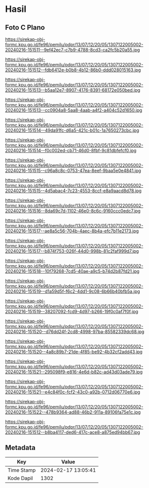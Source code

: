# Hasil

## Foto C Plano

https://sirekap-obj-formc.kpu.go.id/fe96/pemilu/pdpr/13/07/12/20/05/1307122005002-20240216-151511--9ef42ec7-c7b9-4788-8cd3-ca2fc5b20a55.jpg

https://sirekap-obj-formc.kpu.go.id/fe96/pemilu/pdpr/13/07/12/20/05/1307122005002-20240216-151512--fdb6412e-b0b8-4b12-86b0-ddd028015163.jpg

https://sirekap-obj-formc.kpu.go.id/fe96/pemilu/pdpr/13/07/12/20/05/1307122005002-20240216-151513--b5aa12e7-8907-4176-8391-68172e050bed.jpg

https://sirekap-obj-formc.kpu.go.id/fe96/pemilu/pdpr/13/07/12/20/05/1307122005002-20240216-151513--cc0904a8-5aa8-4aab-a4f2-a404c52d1650.jpg

https://sirekap-obj-formc.kpu.go.id/fe96/pemilu/pdpr/13/07/12/20/05/1307122005002-20240216-151514--49da91fc-d6a5-421c-b01c-1a7650273cbc.jpg

https://sirekap-obj-formc.kpu.go.id/fe96/pemilu/pdpr/13/07/12/20/05/1307122005002-20240216-151514--f0c002ed-cb71-46d0-8fbf-9c81dbfefcf0.jpg

https://sirekap-obj-formc.kpu.go.id/fe96/pemilu/pdpr/13/07/12/20/05/1307122005002-20240216-151515--c96a8c8c-0753-47ea-8eef-9baa5e0e4841.jpg

https://sirekap-obj-formc.kpu.go.id/fe96/pemilu/pdpr/13/07/12/20/05/1307122005002-20240216-151515--4d5abac4-7c23-4553-8ccf-e8a9aacd8d78.jpg

https://sirekap-obj-formc.kpu.go.id/fe96/pemilu/pdpr/13/07/12/20/05/1307122005002-20240216-151516--8da69c7d-1102-46e0-8c6c-9160ccc0edc7.jpg

https://sirekap-obj-formc.kpu.go.id/fe96/pemilu/pdpr/13/07/12/20/05/1307122005002-20240216-151517--ae8a5c56-704b-4aec-8b4a-efc7b11e2173.jpg

https://sirekap-obj-formc.kpu.go.id/fe96/pemilu/pdpr/13/07/12/20/05/1307122005002-20240216-151517--b874f753-026f-44d0-998b-81c2faf999d7.jpg

https://sirekap-obj-formc.kpu.go.id/fe96/pemilu/pdpr/13/07/12/20/05/1307122005002-20240216-151518--10f79268-7cd5-40ae-a9c5-b74d2b87fd21.jpg

https://sirekap-obj-formc.kpu.go.id/fe96/pemilu/pdpr/13/07/12/20/05/1307122005002-20240216-151519--d1a59d5f-f6c2-4dd1-9c08-6b66b40bfb5a.jpg

https://sirekap-obj-formc.kpu.go.id/fe96/pemilu/pdpr/13/07/12/20/05/1307122005002-20240216-151519--38207092-fcd9-4d97-b266-19f0c0af7f0f.jpg

https://sirekap-obj-formc.kpu.go.id/fe96/pemilu/pdpr/13/07/12/20/05/1307122005002-20240216-151520--d76dd24f-2cd8-4998-97ba-85582339dc68.jpg

https://sirekap-obj-formc.kpu.go.id/fe96/pemilu/pdpr/13/07/12/20/05/1307122005002-20240216-151520--4a8c89b7-21de-4f85-be92-4b32cf2add43.jpg

https://sirekap-obj-formc.kpu.go.id/fe96/pemilu/pdpr/13/07/12/20/05/1307122005002-20240216-151521--295098f9-e816-4e6d-b82c-ad43d03ade79.jpg

https://sirekap-obj-formc.kpu.go.id/fe96/pemilu/pdpr/13/07/12/20/05/1307122005002-20240216-151521--e4c84f0c-fcf2-43c0-a92b-0712d06770e6.jpg

https://sirekap-obj-formc.kpu.go.id/fe96/pemilu/pdpr/13/07/12/20/05/1307122005002-20240216-151522--478b9364-ad88-46b2-911a-89106fa75e1c.jpg

https://sirekap-obj-formc.kpu.go.id/fe96/pemilu/pdpr/13/07/12/20/05/1307122005002-20240216-151512--b8ba4117-ded6-417c-ace8-a875ed94bb67.jpg


## Metadata

| Key        | Value               |
| ---------- | ------------------- |
| Time Stamp | 2024-02-17 13:05:41 |
| Kode Dapil | 1302                |



